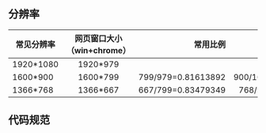 分辨率
------

|常见分辨率|网页窗口大小（win+chrome）|常用比例           |                   |
|----------|:------------------------:|------------------:|------------------:|
|1920*1080 |                  1920*979|                   |                   |
|1600*900  |                  1600*799|799/979=0.81613892 |900/1080=0.83333333|
|1366*768  |                  1366*667|667/799=0.83479349 |768/900=0.85333333 |


代码规范
--------
